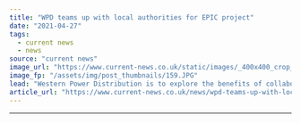 ```yaml
---
title: "WPD teams up with local authorities for EPIC project"
date: "2021-04-27"
tags: 
  - current news
  - news
source: "current news"
image_url: "https://www.current-news.co.uk/static/images/_400x400_crop_center-center/WPD-Pylon-credit-WPD.JPG"
image_fp: "/assets/img/post_thumbnails/159.JPG"
lead: "​Western Power Distribution is to explore the benefits of collaboration between local authorities and network companies through its new Energy Planning Integrated with Councils (EPIC) project."
article_url: "https://www.current-news.co.uk/news/wpd-teams-up-with-local-authorities-for-epic-project?utm_source=rss-feeds&utm_medium=rss&utm_campaign=rss"
---
```


---
